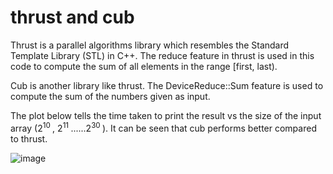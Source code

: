 # thrust and cub

Thrust is a parallel algorithms library which resembles the Standard Template Library (STL) in C++. The reduce feature in thrust is used in this code to compute the sum of all elements in the range [first, last).

Cub is another library like thrust. The DeviceReduce::Sum feature is used to compute the sum of the numbers given as input. 


The plot below tells the time taken to print the result vs the size of the input array (2<sup>10 </sup>, 2<sup>11 </sup>......2<sup>30 </sup>). It can be seen that cub performs better compared to thrust.

![image](https://user-images.githubusercontent.com/113553039/231063991-28670490-07e1-4420-b447-50644eb1234c.png)




